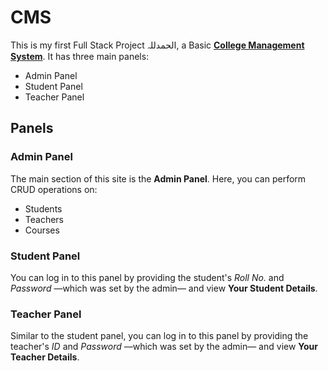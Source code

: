# CMS
This is my first Full Stack Project الحمدللہ, a Basic [**College Management System**](https://cms-abulkalam.vercel.app/).
It has three main panels:
* Admin Panel
* Student Panel
* Teacher Panel
## Panels
  ### Admin Panel
  The main section of this site is the **Admin Panel**. Here, you can perform CRUD operations on:
  * Students
  * Teachers
  * Courses
  ### Student Panel
  You can log in to this panel by providing the student's *Roll No.* and *Password* —which was set by the admin— and view **Your Student Details**.
  ### Teacher Panel
  Similar to the student panel, you can log in to this panel by providing the teacher's *ID* and *Password* —which was set by the admin— and view **Your Teacher Details**.
